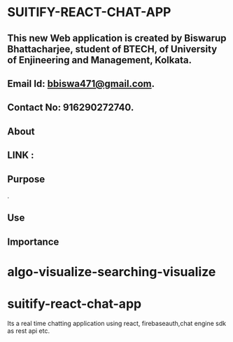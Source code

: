 # SUITIFY-REACT-CHAT-APP
## This new Web application is created by Biswarup Bhattacharjee, student of BTECH, of University of Enjineering and Management, Kolkata.
## Email Id: bbiswa471@gmail.com. 
## Contact No: 916290272740. 
## About 

## LINK : 
## Purpose
.
## Use

## Importance
 
# algo-visualize-searching-visualize

# suitify-react-chat-app
Its a real time chatting application using react, firebaseauth,chat engine sdk as rest api etc.
